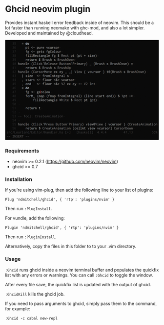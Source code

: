 # Ghcid neovim plugin

Provides instant haskell error feedback inside of neovim.
This should be a lot faster than running neomake with ghc-mod, and
also a lot simpler. Developed and maintained by @cloudhead.

![Obligatory gif][1]

[1]: https://github.com/cloudhead/images/raw/master/neovim-ghcid.gif

### Requirements

  * neovim >= 0.2.1 (https://github.com/neovim/neovim)
  * ghcid >= 0.7

### Installation

If you're using vim-plug, then add the following line to your list of plugins:

    Plug 'ndmitchell/ghcid', { 'rtp': 'plugins/nvim' }

Then run `:PlugInstall`.

For vundle, add the following:

    Plugin 'ndmitchell/ghcid', { 'rtp': 'plugins/nvim' }

Then run `:PluginInstall`.

Alternatively, copy the files in this folder to to your .vim directory.

### Usage

`:Ghcid` runs ghcid inside a neovim terminal buffer and populates
the quickfix list with any errors or warnings. You can call `:Ghcid`
to toggle the window.

After every file save, the quickfix list is updated with the output
of ghcid.

`:GhcidKill` kills the ghcid job.

If you need to pass arguments to ghcid, simply pass them to the command, for
example:

    :Ghcid -c cabal new-repl


